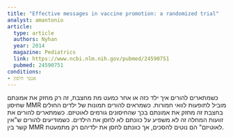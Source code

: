 ```yaml
---
title: "Effective messages in vaccine promotion: a randomized trial"
analyst: amantonio
article:
  type: article
  authors: Nyhan
  year: 2014
  magazine: Pediatrics
  link: https://www.ncbi.nlm.nih.gov/pubmed/24590751
  pubmed: 24590751
conditions:
- אנטי חיסון
---
```


כשמתארים להורים איך ילד כזה או אחר כמעט מת מחצבת, זה רק מחזק את אמונתם שחיסון MMR מוביל לתופעות לוואי חמורות.
כשמראים להורים תמונות של ילדים החולים בחצבת זה מחזק את אמונתם בכך שהחיסונים גורמים לאוטיזם.
כשמתארים להורים את זוועות המחלה זה לא משפיע על כוונתם לא לחסן את הילדים.
כשמודיעים להורים ש"אין קשר בין MMR לאוטיזם" הם נוטים להסכים, אך כוונתם לחסן את ילדיהם רק מתמעטת.
